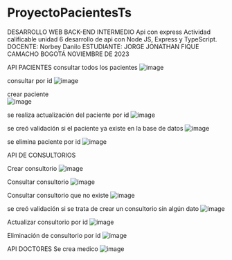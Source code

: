 # ProyectoPacientesTs
DESARROLLO WEB BACK-END INTERMEDIO 
Api con express 
Actividad calificable unidad 6
desarrollo de api con Node JS, Express y TypeScript. 
DOCENTE:
Norbey Danilo
ESTUDIANTE:
JORGE JONATHAN FIQUE CAMACHO
BOGOTÁ
NOVIEMBRE DE 2023



API PACIENTES
consultar todos los pacientes 
![image](https://github.com/jjfique/ProyectoPacientesTs/assets/31571516/5aa7a0eb-5093-4e16-a76e-07de58654004)

consultar por id 
![image](https://github.com/jjfique/ProyectoPacientesTs/assets/31571516/6c1c8fc9-271e-461c-9c3d-aa1b7555b1c6)

crear paciente   
![image](https://github.com/jjfique/ProyectoPacientesTs/assets/31571516/a2a1ab0d-2cc3-4414-a423-d6b07fc3a909)

se realiza actualización del paciente por id 
![image](https://github.com/jjfique/ProyectoPacientesTs/assets/31571516/dfbd325d-eb00-43c9-b6a5-e4bf3ec8cb4b)

se creó validación si el paciente ya existe en la base de datos 
![image](https://github.com/jjfique/ProyectoPacientesTs/assets/31571516/80a07640-14f9-4fa1-b9a9-00c610174aca)

se elimina paciente por id 
![image](https://github.com/jjfique/ProyectoPacientesTs/assets/31571516/e83e9bc2-ce94-47b7-8f2e-3d8d70b379ad)

API DE CONSULTORIOS 

Crear consultorio 
 ![image](https://github.com/jjfique/ProyectoPacientesTs/assets/31571516/eab9df8b-cafb-4d64-8f55-7eecc1c64ded)
 
Consultar consultorio
 ![image](https://github.com/jjfique/ProyectoPacientesTs/assets/31571516/dc61f228-3e3a-4013-9ab5-3b5ec8726770)

Consultar  consultorio que no existe 
![image](https://github.com/jjfique/ProyectoPacientesTs/assets/31571516/3f490da2-cef5-407e-a1f3-3d6e39714607)

se creó validación si se trata de crear un consultorio sin algún dato 
  ![image](https://github.com/jjfique/ProyectoPacientesTs/assets/31571516/7067850f-8445-4084-a0a3-9505c992a992)

Actualizar consultorio por id 
![image](https://github.com/jjfique/ProyectoPacientesTs/assets/31571516/d4cc93c7-bffd-4169-ab68-e2afff7f8425)

Eliminación de consultorio por id 
 ![image](https://github.com/jjfique/ProyectoPacientesTs/assets/31571516/8400e2ac-296e-4a69-9893-49cb0529b756)

API DOCTORES 
Se crea medico 
 ![image](https://github.com/jjfique/ProyectoPacientesTs/assets/31571516/8f7970a5-3ded-43ef-9508-402f1703ccd2)




